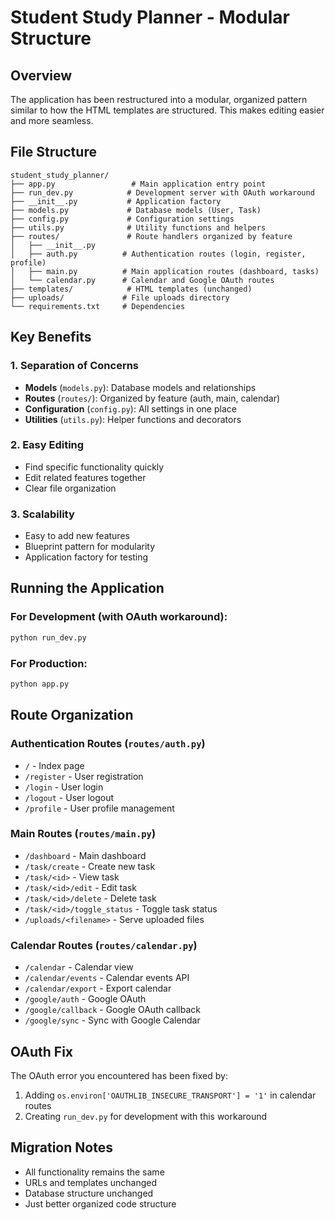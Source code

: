 # Student Study Planner - Modular Structure

## Overview
The application has been restructured into a modular, organized pattern similar to how the HTML templates are structured. This makes editing easier and more seamless.

## File Structure

```
student_study_planner/
├── app.py                 # Main application entry point
├── run_dev.py            # Development server with OAuth workaround
├── __init__.py           # Application factory
├── models.py             # Database models (User, Task)
├── config.py             # Configuration settings
├── utils.py              # Utility functions and helpers
├── routes/               # Route handlers organized by feature
│   ├── __init__.py
│   ├── auth.py          # Authentication routes (login, register, profile)
│   ├── main.py          # Main application routes (dashboard, tasks)
│   └── calendar.py      # Calendar and Google OAuth routes
├── templates/            # HTML templates (unchanged)
├── uploads/             # File uploads directory
└── requirements.txt     # Dependencies
```

## Key Benefits

### 1. **Separation of Concerns**
- **Models** (`models.py`): Database models and relationships
- **Routes** (`routes/`): Organized by feature (auth, main, calendar)
- **Configuration** (`config.py`): All settings in one place
- **Utilities** (`utils.py`): Helper functions and decorators

### 2. **Easy Editing**
- Find specific functionality quickly
- Edit related features together
- Clear file organization

### 3. **Scalability**
- Easy to add new features
- Blueprint pattern for modularity
- Application factory for testing

## Running the Application

### For Development (with OAuth workaround):
```bash
python run_dev.py
```

### For Production:
```bash
python app.py
```

## Route Organization

### Authentication Routes (`routes/auth.py`)
- `/` - Index page
- `/register` - User registration
- `/login` - User login
- `/logout` - User logout
- `/profile` - User profile management

### Main Routes (`routes/main.py`)
- `/dashboard` - Main dashboard
- `/task/create` - Create new task
- `/task/<id>` - View task
- `/task/<id>/edit` - Edit task
- `/task/<id>/delete` - Delete task
- `/task/<id>/toggle_status` - Toggle task status
- `/uploads/<filename>` - Serve uploaded files

### Calendar Routes (`routes/calendar.py`)
- `/calendar` - Calendar view
- `/calendar/events` - Calendar events API
- `/calendar/export` - Export calendar
- `/google/auth` - Google OAuth
- `/google/callback` - Google OAuth callback
- `/google/sync` - Sync with Google Calendar

## OAuth Fix
The OAuth error you encountered has been fixed by:
1. Adding `os.environ['OAUTHLIB_INSECURE_TRANSPORT'] = '1'` in calendar routes
2. Creating `run_dev.py` for development with this workaround

## Migration Notes
- All functionality remains the same
- URLs and templates unchanged
- Database structure unchanged
- Just better organized code structure 